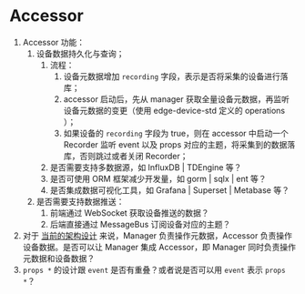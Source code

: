 # Accessor

1. Accessor 功能：
    1. 设备数据持久化与查询；
        1. 流程：
            1. 设备元数据增加 `recording` 字段，表示是否将采集的设备进行落库；
            2. accessor 启动后，先从 manager 获取全量设备元数据，再监听设备元数据的变更（使用 edge-device-std 定义的 operations ）；
            3. 如果设备的 `recording` 字段为 true，则在 accessor 中启动一个 Recorder 监听 event 以及 props 对应的主题，将采集到的数据落库，否则跳过或者关闭
               Recorder；
        2. 是否需要支持多数据源，如 InfluxDB | TDEngine 等？
        3. 是否可使用 ORM 框架减少开发量，如 gorm | sqlx | ent 等？
        4. 是否集成数据可视化工具，如 Grafana | Superset | Metabase 等？
    2. 是否需要支持数据推送：
        1. 前端通过 WebSocket 获取设备推送的数据？
        2. 后端直接通过 MessageBus 订阅设备对应的主题？
2. 对于 [当前的架构设计](https://app.diagrams.net/#G1E_OcUtDI-vPk-1XZFqoLdzKV46zRjKUY) 来说，Manager 负责操作元数据，Accessor 负责操作设备数据。是否可以让
   Manager 集成 Accessor，即 Manager 同时负责操作元数据和设备数据？
3. `props *` 的设计跟 `event` 是否有重叠？或者说是否可以用 `event` 表示 `props *`？